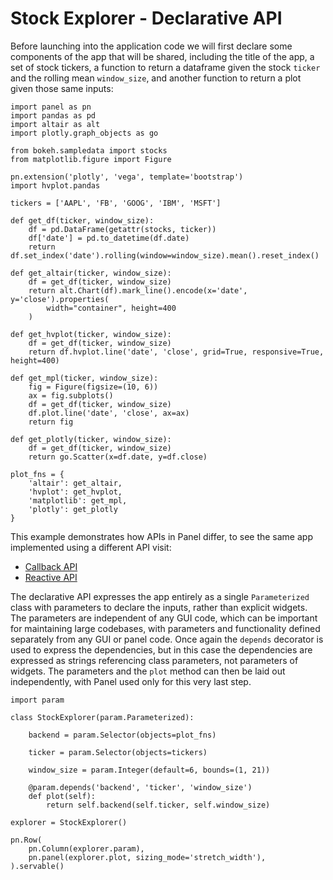 # Stock Explorer - Declarative API

Before launching into the application code we will first declare some components of the app that will be shared, including the title of the app, a set of stock tickers, a function to return a dataframe given the stock ``ticker`` and the rolling mean ``window_size``, and another function to return a plot given those same inputs:

```{pyodide}
import panel as pn
import pandas as pd
import altair as alt
import plotly.graph_objects as go

from bokeh.sampledata import stocks
from matplotlib.figure import Figure

pn.extension('plotly', 'vega', template='bootstrap')
import hvplot.pandas

tickers = ['AAPL', 'FB', 'GOOG', 'IBM', 'MSFT']

def get_df(ticker, window_size):
    df = pd.DataFrame(getattr(stocks, ticker))
    df['date'] = pd.to_datetime(df.date)
    return df.set_index('date').rolling(window=window_size).mean().reset_index()

def get_altair(ticker, window_size):
    df = get_df(ticker, window_size)
    return alt.Chart(df).mark_line().encode(x='date', y='close').properties(
        width="container", height=400
    )

def get_hvplot(ticker, window_size):
    df = get_df(ticker, window_size)
    return df.hvplot.line('date', 'close', grid=True, responsive=True, height=400)

def get_mpl(ticker, window_size):
    fig = Figure(figsize=(10, 6))
    ax = fig.subplots()
    df = get_df(ticker, window_size)
    df.plot.line('date', 'close', ax=ax)
    return fig

def get_plotly(ticker, window_size):
    df = get_df(ticker, window_size)
    return go.Scatter(x=df.date, y=df.close)

plot_fns = {
    'altair': get_altair,
	'hvplot': get_hvplot,
	'matplotlib': get_mpl,
	'plotly': get_plotly
}
```

This example demonstrates how APIs in Panel differ, to see the same app implemented using a different API visit:

- [Callback API](stocks_callbacks)
- [Reactive API](stocks_reactive)

The declarative API expresses the app entirely as a single ``Parameterized`` class with parameters to declare the inputs, rather than explicit widgets. The parameters are independent of any GUI code, which can be important for maintaining large codebases, with parameters and functionality defined separately from any GUI or panel code. Once again the ``depends`` decorator is used to express the dependencies, but in this case the dependencies are expressed as strings referencing class parameters, not parameters of widgets. The parameters and the ``plot`` method can then be laid out independently, with Panel used only for this very last step.

```{pyodide}
import param

class StockExplorer(param.Parameterized):

    backend = param.Selector(objects=plot_fns)

    ticker = param.Selector(objects=tickers)

    window_size = param.Integer(default=6, bounds=(1, 21))

    @param.depends('backend', 'ticker', 'window_size')
    def plot(self):
        return self.backend(self.ticker, self.window_size)

explorer = StockExplorer()

pn.Row(
    pn.Column(explorer.param),
    pn.panel(explorer.plot, sizing_mode='stretch_width'),
).servable()
```
